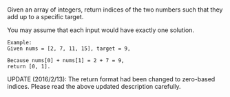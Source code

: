 # 
Given an array of integers, return indices of the two numbers such that they add up to a specific target.

You may assume that each input would have exactly one solution.

```
Example:
Given nums = [2, 7, 11, 15], target = 9,

Because nums[0] + nums[1] = 2 + 7 = 9,
return [0, 1].
```

UPDATE (2016/2/13):
The return format had been changed to zero-based indices. Please read the above updated description carefully.
